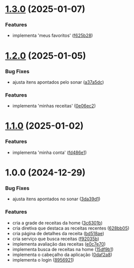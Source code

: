 # [1.3.0](https://github.com/ortegavan/recipes/compare/v1.2.0...v1.3.0) (2025-01-07)


### Features

* implementa 'meus favoritos' ([f625b28](https://github.com/ortegavan/recipes/commit/f625b281a7de1711334cdbb7c5ce39998642f54c))

# [1.2.0](https://github.com/ortegavan/recipes/compare/v1.1.0...v1.2.0) (2025-01-05)


### Bug Fixes

* ajusta itens apontados pelo sonar ([a37a5dc](https://github.com/ortegavan/recipes/commit/a37a5dcdbf453a34eda4bd030f41bc8b89fd6a74))


### Features

* implementa 'minhas receitas' ([0e06ec2](https://github.com/ortegavan/recipes/commit/0e06ec2f2dbb6b0f945d484bdde0b64c8a86c5e6))

# [1.1.0](https://github.com/ortegavan/recipes/compare/v1.0.0...v1.1.0) (2025-01-02)


### Features

* implementa 'minha conta' ([fd486e1](https://github.com/ortegavan/recipes/commit/fd486e11de83d78b4c8df0f9c0d8597253c40e24))

# 1.0.0 (2024-12-29)

### Bug Fixes

- ajusta itens apontados no sonar ([3da39d1](https://github.com/ortegavan/recipes/commit/3da39d1c0f86871dc0dc07c52a049fca56a5d2e3))

### Features

- cria a grade de receitas da home ([3c6301b](https://github.com/ortegavan/recipes/commit/3c6301bdbf60e6420e95069de5e581d63b15f9be))
- cria diretiva que destaca as receitas recentes ([628bb05](https://github.com/ortegavan/recipes/commit/628bb0528091cb0c1ab49a607419cadbffce753e))
- cria página de detalhes da receita ([bd518ae](https://github.com/ortegavan/recipes/commit/bd518ae4619c9442d71ad9123a9e915eb50cf821))
- cria serviço que busca receitas ([f92035b](https://github.com/ortegavan/recipes/commit/f92035b4ca1c457a7f317e4757a5ae964e4d8371))
- implementa avaliação das receitas ([e0c7e70](https://github.com/ortegavan/recipes/commit/e0c7e708aa1642d4a872e7b76019c27b42db1eaa))
- implementa busca de receitas na home ([15df9b1](https://github.com/ortegavan/recipes/commit/15df9b15f73d0b943711fd0f3432cbd0d91afeee))
- implementa o cabeçalho da aplicação ([0daf2a8](https://github.com/ortegavan/recipes/commit/0daf2a859b490e48882681923d007eda6d7e45b5))
- implementa o login ([8956921](https://github.com/ortegavan/recipes/commit/895692173d1fc85c15b8304d2baedfb2e917f9bd))
